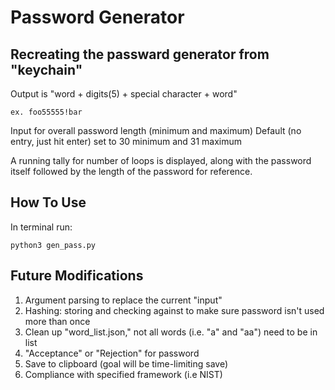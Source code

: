 # Password Generator

## Recreating the passward generator from "keychain"

Output is "word + digits(5) + special character + word" 
  ```
  ex. foo55555!bar
  ```

Input for overall password length (minimum and maximum)
Default (no entry, just hit enter) set to 30 minimum and 31 maximum

A running tally for number of loops is displayed, along with the password itself followed by the length of the password for reference. 


## How To Use

In terminal run:
```
python3 gen_pass.py
```


## Future Modifications

1. Argument parsing to replace the current "input"
2. Hashing: storing and checking against to make sure password isn't used more than once
3. Clean up "word_list.json," not all words (i.e. "a" and "aa") need to be in list
4. "Acceptance" or "Rejection" for password
5. Save to clipboard (goal will be time-limiting save) 
6. Compliance with specified framework (i.e NIST)
